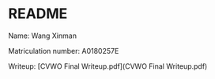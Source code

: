 # README
Name: Wang Xinman

Matriculation number: A0180257E

Writeup: [CVWO Final Writeup.pdf](CVWO Final Writeup.pdf)
